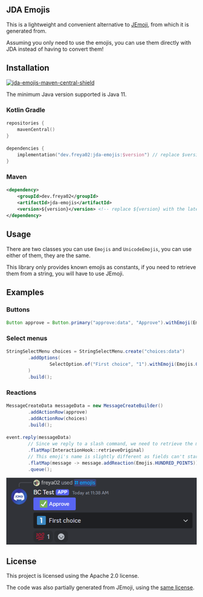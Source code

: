 [jda-emojis-maven-central-shield]: https://img.shields.io/maven-central/v/dev.freya02/jda-emojis
[jda-emojis-maven-central-link]: https://mvnrepository.com/artifact/dev.freya02/jda-emojis/latest

## JDA Emojis
This is a lightweight and convenient alternative to [JEmoji](https://github.com/felldo/JEmoji), from which it is generated from.

Assuming you only need to use the emojis, you can use them directly with JDA instead of having to convert them!

## Installation
[![jda-emojis-maven-central-shield]][jda-emojis-maven-central-link]

The minimum Java version supported is Java 11.

### Kotlin Gradle
```kt
repositories {
    mavenCentral()
}

dependencies {
    implementation("dev.freya02:jda-emojis:$version") // replace $version with the latest version
}
```

### Maven
```xml
<dependency>
    <groupId>dev.freya02</groupId>
    <artifactId>jda-emojis</artifactId>
    <version>${version}</version> <!-- replace ${version} with the latest version -->
</dependency>
```

## Usage
There are two classes you can use `Emojis` and `UnicodeEmojis`, you can use either of them, they are the same.

This library only provides known emojis as constants, if you need to retrieve them from a string, you will have to use JEmoji.

## Examples
### Buttons
```java
Button approve = Button.primary("approve:data", "Approve").withEmoji(Emojis.WHITE_CHECK_MARK);
```

### Select menus
```java
StringSelectMenu choices = StringSelectMenu.create("choices:data")
        .addOptions(
                SelectOption.of("First choice", "1").withEmoji(Emojis.ONE)
        )
        .build();
```

### Reactions
```java
MessageCreateData messageData = new MessageCreateBuilder()
        .addActionRow(approve)
        .addActionRow(choices)
        .build();

event.reply(messageData)
        // Since we reply to a slash command, we need to retrieve the message back
        .flatMap(InteractionHook::retrieveOriginal)
        // This emoji's name is slightly different as fields can't start with digits
        .flatMap(message -> message.addReaction(Emojis.HUNDRED_POINTS))
        .queue();
```

![example.png](assets/example.png)

## License
This project is licensed using the Apache 2.0 license.

The code was also partially generated from JEmoji, using the [same license](https://github.com/felldo/JEmoji/blob/master/LICENSE).
